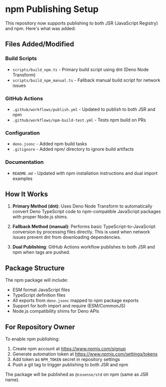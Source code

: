 # npm Publishing Setup

This repository now supports publishing to both JSR (JavaScript Registry) and npm. Here's what was added:

## Files Added/Modified

### Build Scripts
- `scripts/build_npm.ts` - Primary build script using dnt (Deno Node Transform)
- `scripts/build_npm_manual.ts` - Fallback manual build script for network issues

### GitHub Actions
- `.github/workflows/publish.yml` - Updated to publish to both JSR and npm
- `.github/workflows/npm-build-test.yml` - Tests npm build on PRs

### Configuration
- `deno.jsonc` - Added npm build tasks
- `.gitignore` - Added npm/ directory to ignore build artifacts

### Documentation
- `README.md` - Updated with npm installation instructions and dual import examples

## How It Works

1. **Primary Method (dnt)**: Uses Deno Node Transform to automatically convert Deno TypeScript code to npm-compatible JavaScript packages with proper Node.js shims.

2. **Fallback Method (manual)**: Performs basic TypeScript-to-JavaScript conversion by processing files directly. This is used when network issues prevent dnt from downloading dependencies.

3. **Dual Publishing**: GitHub Actions workflow publishes to both JSR and npm when tags are pushed.

## Package Structure

The npm package will include:
- ESM format JavaScript files  
- TypeScript definition files
- All exports from `deno.jsonc` mapped to npm package exports
- Support for both import and require (ESM/CommonJS)
- Node.js compatibility shims for Deno APIs

## For Repository Owner

To enable npm publishing:

1. Create npm account at https://www.npmjs.com/signup
2. Generate automation token at https://www.npmjs.com/settings/tokens  
3. Add token as `NPM_TOKEN` secret in repository settings
4. Push a git tag to trigger publishing to both JSR and npm

The package will be published as `@cosense/std` on npm (same as JSR name).
